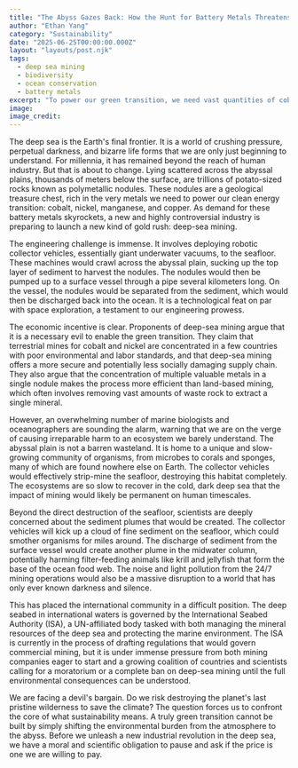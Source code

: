 ```yaml
---
title: "The Abyss Gazes Back: How the Hunt for Battery Metals Threatens the Deep Sea"
author: "Ethan Yang"
category: "Sustainability"
date: "2025-06-25T00:00:00.000Z"
layout: "layouts/post.njk"
tags:
  - deep sea mining
  - biodiversity
  - ocean conservation
  - battery metals
excerpt: "To power our green transition, we need vast quantities of cobalt, nickel, and manganese. A new and controversial industry wants to find them on the ocean floor. Deep-sea mining could unlock a treasure trove of metals, but at what cost to the planet's last true wilderness?"
image: 
image_credit: 
---
```


The deep sea is the Earth's final frontier. It is a world of crushing pressure, perpetual darkness, and bizarre life forms that we are only just beginning to understand. For millennia, it has remained beyond the reach of human industry. But that is about to change. Lying scattered across the abyssal plains, thousands of meters below the surface, are trillions of potato-sized rocks known as polymetallic nodules. These nodules are a geological treasure chest, rich in the very metals we need to power our clean energy transition: cobalt, nickel, manganese, and copper. As demand for these battery metals skyrockets, a new and highly controversial industry is preparing to launch a new kind of gold rush: deep-sea mining.

The engineering challenge is immense. It involves deploying robotic collector vehicles, essentially giant underwater vacuums, to the seafloor. These machines would crawl across the abyssal plain, sucking up the top layer of sediment to harvest the nodules. The nodules would then be pumped up to a surface vessel through a pipe several kilometers long. On the vessel, the nodules would be separated from the sediment, which would then be discharged back into the ocean. It is a technological feat on par with space exploration, a testament to our engineering prowess.

The economic incentive is clear. Proponents of deep-sea mining argue that it is a necessary evil to enable the green transition. They claim that terrestrial mines for cobalt and nickel are concentrated in a few countries with poor environmental and labor standards, and that deep-sea mining offers a more secure and potentially less socially damaging supply chain. They also argue that the concentration of multiple valuable metals in a single nodule makes the process more efficient than land-based mining, which often involves removing vast amounts of waste rock to extract a single mineral.

However, an overwhelming number of marine biologists and oceanographers are sounding the alarm, warning that we are on the verge of causing irreparable harm to an ecosystem we barely understand. The abyssal plain is not a barren wasteland. It is home to a unique and slow-growing community of organisms, from microbes to corals and sponges, many of which are found nowhere else on Earth. The collector vehicles would effectively strip-mine the seafloor, destroying this habitat completely. The ecosystems are so slow to recover in the cold, dark deep sea that the impact of mining would likely be permanent on human timescales.

Beyond the direct destruction of the seafloor, scientists are deeply concerned about the sediment plumes that would be created. The collector vehicles will kick up a cloud of fine sediment on the seafloor, which could smother organisms for miles around. The discharge of sediment from the surface vessel would create another plume in the midwater column, potentially harming filter-feeding animals like krill and jellyfish that form the base of the ocean food web. The noise and light pollution from the 24/7 mining operations would also be a massive disruption to a world that has only ever known darkness and silence.

This has placed the international community in a difficult position. The deep seabed in international waters is governed by the International Seabed Authority (ISA), a UN-affiliated body tasked with both managing the mineral resources of the deep sea and protecting the marine environment. The ISA is currently in the process of drafting regulations that would govern commercial mining, but it is under immense pressure from both mining companies eager to start and a growing coalition of countries and scientists calling for a moratorium or a complete ban on deep-sea mining until the full environmental consequences can be understood.

We are facing a devil's bargain. Do we risk destroying the planet's last pristine wilderness to save the climate? The question forces us to confront the core of what sustainability means. A truly green transition cannot be built by simply shifting the environmental burden from the atmosphere to the abyss. Before we unleash a new industrial revolution in the deep sea, we have a moral and scientific obligation to pause and ask if the price is one we are willing to pay.
